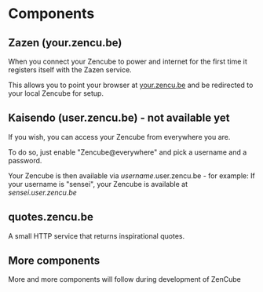 # Components

## Zazen (your.zencu.be)
When you connect your Zencube to power and internet for the first time it registers itself with the Zazen service.

This allows you to point your browser at [your.zencu.be](http://your.zencu.be) and be redirected to your local Zencube for setup.

## Kaisendo (user.zencu.be) - not available yet
If you wish, you can access your Zencube from everywhere you are.

To do so, just enable "Zencube@everywhere" and pick a username and a password.

Your Zencube is then available via <em>username</em>.user.zencu.be - for example:
If your username is "sensei", your Zencube is available at <em>sensei.user.zencu.be</em>

## quotes.zencu.be
A small HTTP service that returns inspirational quotes.

## More components

More and more components will follow during development of ZenCube